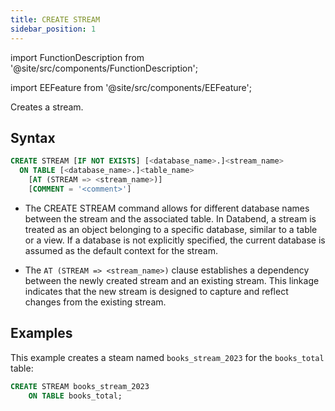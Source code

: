 ```yaml
---
title: CREATE STREAM
sidebar_position: 1
---
```

import FunctionDescription from '@site/src/components/FunctionDescription';

<FunctionDescription description="Introduced or updated: v1.2.223"/>

import EEFeature from '@site/src/components/EEFeature';

<EEFeature featureName='STREAM'/>

Creates a stream.

## Syntax

```sql
CREATE STREAM [IF NOT EXISTS] [<database_name>.]<stream_name> 
  ON TABLE [<database_name>.]<table_name> 
    [AT (STREAM => <stream_name>)] 
    [COMMENT = '<comment>']
```

- The CREATE STREAM command allows for different database names between the stream and the associated table. In Databend, a stream is treated as an object belonging to a specific database, similar to a table or a view. If a database is not explicitly specified, the current database is assumed as the default context for the stream.

- The `AT (STREAM => <stream_name>)` clause establishes a dependency between the newly created stream and an existing stream. This linkage indicates that the new stream is designed to capture and reflect changes from the existing stream. 

## Examples

This example creates a steam named `books_stream_2023` for the `books_total` table:

```sql
CREATE STREAM books_stream_2023 
    ON TABLE books_total;
```